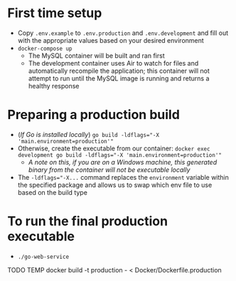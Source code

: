 # First time setup
- Copy `.env.example` to `.env.production` and `.env.development` and fill out with the appropriate values based on your desired environment
- `docker-compose up`
  - The MySQL container will be built and ran first
  - The development container uses Air to watch for files and automatically recompile the application; this container will not attempt to run until the MySQL image is running and returns a healthy response

# Preparing a production build
- (_If Go is installed locally_) `go build -ldflags="-X 'main.environment=production'"`
- Otherwise, create the executable from our container: `docker exec development go build -ldflags="-X 'main.environment=production'"`
  - _A note on this, if you are on a Windows machine, this generated binary from the container will not be executable locally_
- The `-ldflags="-X...` command replaces the `environment` variable within the specified package and allows us to swap which env file to use based on the build type

# To run the final production executable
- `./go-web-service`

TODO TEMP
docker build -t production - < Docker/Dockerfile.production 
